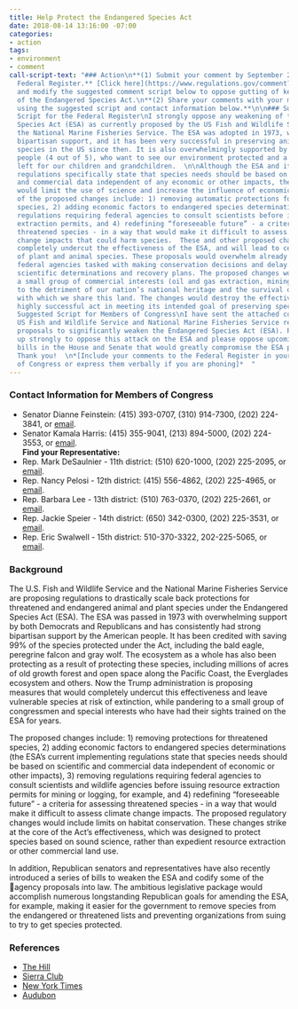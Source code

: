 ```yaml
---
title: Help Protect the Endangered Species Act
date: 2018-08-14 13:16:00 -07:00
categories:
- action
tags:
- environment
- comment
call-script-text: "### Action\n**(1) Submit your comment by September 24th to the
  Federal Register.** [Click here](https://www.regulations.gov/comment?D=FWS-HQ-ES-2018-0006-0001)
  and modify the suggested comment script below to oppose gutting of key provisions
  of the Endangered Species Act.\n**(2) Share your comments with your members of congress
  using the suggested script and contact information below.**\n\n### Suggested Comment
  Script for the Federal Register\nI strongly oppose any weakening of the Endangered
  Species Act (ESA) as currently proposed by the US Fish and Wildlife Service and
  the National Marine Fisheries Service. The ESA was adopted in 1973, with overwhelming
  bipartisan support, and it has been very successful in preserving animal and plant
  species in the US since then. It is also overwhelmingly supported by the American
  people (4 out of 5), who want to see our environment protected and a natural heritage
  left for our children and grandchildren.  \n\nAlthough the ESA and its implementing
  regulations specifically state that species needs should be based on the best scientific
  and commercial data independent of any economic or other impacts, the proposed changes
  would limit the use of science and increase the influence of economic factors. Some
  of the proposed changes include: 1) removing automatic protections for threatened
  species, 2) adding economic factors to endangered species determinations, 3) removing
  regulations requiring federal agencies to consult scientists before issuing resource
  extraction permits, and 4) redefining “foreseeable future” - a criteria for assessing
  threatened species - in a way that would make it difficult to assess the real climate
  change impacts that could harm species.  These and other proposed changes would
  completely undercut the effectiveness of the ESA, and will lead to certain extinction
  of plant and animal species. These proposals would overwhelm already underfunded
  federal agencies tasked with making conservation decisions and delay or negate sound
  scientific determinations and recovery plans. The proposed changes would benefit
  a small group of commercial interests (oil and gas extraction, mining, ranching)
  to the detriment of our nation’s national heritage and the survival of the species
  with which we share this land. The changes would destroy the effectiveness of this
  highly successful act in meeting its intended goal of preserving species.  \n\n\n###
  Suggested Script for Members of Congress\nI have sent the attached comments to the
  US Fish and Wildlife Service and National Marine Fisheries Service regarding their
  proposals to significantly weaken the Endangered Species Act (ESA). Please speak
  up strongly to oppose this attack on the ESA and please oppose upcoming proposed
  bills in the House and Senate that would greatly compromise the ESA protections.
  Thank you!  \n*[Include your comments to the Federal Register in your email to Members
  of Congress or express them verbally if you are phoning]*  "
---
```


### Contact Information for Members of Congress
  * Senator Dianne Feinstein: (415) 393-0707, (310) 914-7300, (202) 224-3841, or [email](https://www.feinstein.senate.gov/public/index.cfm/e-mail-me).  
  * Senator Kamala Harris: (415) 355-9041, (213) 894-5000, (202) 224-3553, or [email](https://www.harris.senate.gov/contact/email).  
**Find your Representative:**
  * Rep. Mark DeSaulnier - 11th district:  (510) 620-1000, (202) 225-2095, or [email](https://desaulnier.house.gov/contact/email).  
  * Rep. Nancy Pelosi - 12th district:  (415) 556-4862, (202) 225-4965, or [email](https://pelosi.house.gov/contact-me/email-me).  
  * Rep. Barbara Lee - 13th district:  (510) 763-0370, (202) 225-2661, or [email](https://lee.house.gov/contact/email-me).  
  * Rep. Jackie Speier - 14th district: (650) 342-0300, (202) 225-3531, or [email](https://speier.house.gov/contact/email).  
  * Rep. Eric Swalwell - 15th district: 510-370-3322, 202-225-5065, or [email](https://swalwell.house.gov/contact).  

### Background
The U.S. Fish and Wildlife Service and the National Marine Fisheries Service are proposing regulations to drastically scale back protections for threatened and endangered animal and plant species under the Endangered Species Act (ESA). The ESA was passed in 1973 with overwhelming support by both Democrats and Republicans and has consistently had strong bipartisan support by the American people. It has been credited with saving 99% of the species protected under the Act, including the bald eagle, peregrine falcon and gray wolf.  The ecosystem as a whole has also been protecting as a result of protecting these species, including millions of acres of old growth forest and open space along the Pacific Coast, the Everglades ecosystem and others.  Now the Trump administration is proposing measures that would completely undercut this effectiveness and leave vulnerable species at risk of extinction, while pandering to a small group of congressmen and special interests who have had their sights trained on the ESA for years.  

The proposed changes include: 1) removing protections for threatened species, 2) adding economic factors to endangered species determinations (the ESA’s current implementing regulations state that species needs should be based on scientific and commercial data independent of economic or other impacts), 3) removing regulations requiring federal agencies to consult scientists and wildlife agencies before issuing resource extraction permits for mining or logging, for example, and 4) redefining “foreseeable future” - a criteria for assessing threatened species - in a way that would make it difficult to assess climate change impacts. The proposed regulatory changes would include limits on habitat conservation.  These changes strike at the core of the Act’s effectiveness, which was designed to protect species based on sound science, rather than expedient resource extraction or other commercial land use.  

In addition, Republican senators and representatives have also recently introduced a series of bills to weaken the ESA and codify some of the agency proposals into law. The ambitious legislative package would accomplish numerous longstanding Republican goals for amending the ESA, for example, making it easier for the government to remove species from the endangered or threatened lists and preventing organizations from suing to try to get species protected.  

### References
* [The Hill](http://thehill.com/policy/energy-environment/396785-western-lawmakers-introduce-bills-to-amend-endangered-species-act)
* [Sierra Club](https://www.sierraclub.org/sierra/trump-administration-wants-cripple-endangered-species-act)
* [New York Times](https://www.nytimes.com/2018/07/22/opinion/editorials/zinke-interior-endangered-species.html)
* [Audubon](https://www.audubon.org/news/new-proposals-could-significantly-weaken-endangered-species-act)

